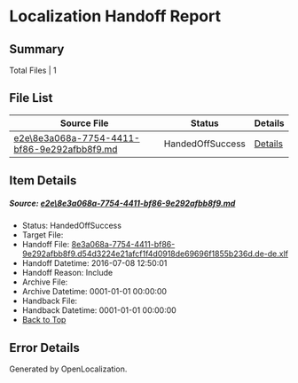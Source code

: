 # <a name='report-top'></a> Localization Handoff Report

## Summary
 Total Files | 1

## File List
 Source File | Status | Details 
 ----------- | ------ | ------- 
 [e2e\8e3a068a-7754-4411-bf86-9e292afbb8f9.md](https://github.com/OpenLocalizationTestOrg/oltest/blob/2b88a3423bab59e13e9a7b6e865e04fe252666d7/e2e/8e3a068a-7754-4411-bf86-9e292afbb8f9.md) | HandedOffSuccess | [Details](#e8acf9b1c5b6824ebf15d16b6b767bd17a6a036b1)

## Item Details
##### <a name='e8acf9b1c5b6824ebf15d16b6b767bd17a6a036b1'></a> Source: [e2e\8e3a068a-7754-4411-bf86-9e292afbb8f9.md](https://github.com/OpenLocalizationTestOrg/oltest/blob/2b88a3423bab59e13e9a7b6e865e04fe252666d7/e2e/8e3a068a-7754-4411-bf86-9e292afbb8f9.md)
* Status: HandedOffSuccess
* Target File: 
* Handoff File: [8e3a068a-7754-4411-bf86-9e292afbb8f9.d54d3224e21afcf1f4d0918de69696f1855b236d.de-de.xlf](https://github.com/OpenLocalizationTestOrg/olhandoff-e2e/blob/5625b178d17bc8ac3d8cc2461ae91bbd3436789a/ol-handoff/OpenLocalizationTestOrg/oltest-dede-fly/ci/ht/8e3a068a-7754-4411-bf86-9e292afbb8f9.d54d3224e21afcf1f4d0918de69696f1855b236d.de-de.xlf)
* Handoff Datetime: 2016-07-08 12:50:01
* Handoff Reason: Include
* Archive File: 
* Archive Datetime: 0001-01-01 00:00:00
* Handback File: 
* Handback Datetime: 0001-01-01 00:00:00
* [Back to Top](#report-top)


## Error Details

Generated by OpenLocalization.
